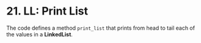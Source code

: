 # 21. LL: Print List

The code defines a method `print_list` that prints from head to tail each of the values in a **LinkedList**.
